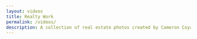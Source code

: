 ```yaml
---
layout: videos
title: Realty Work
permalink: /videos/
description: A collection of real estate photos created by Cameron Coyan.
---
```


